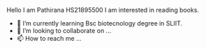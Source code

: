 Hello I am Pathirana HS21895500
I am interested in reading books.
- 🌱 I’m currently learning Bsc biotecnology degree in SLIIT.
- 💞️ I’m looking to collaborate on ...
- 📫 How to reach me ...

<!---
HS21895500/HS21895500 is a ✨ special ✨ repository because its `README.md` (this file) appears on your GitHub profile.
You can click the Preview link to take a look at your changes.
--->
